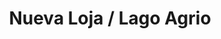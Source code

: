 ---
title: Nueva Loja / Lago Agrio
url: /nueva-loja-lago-agrio/
latitude: 0.083
longitude: -77.035
---